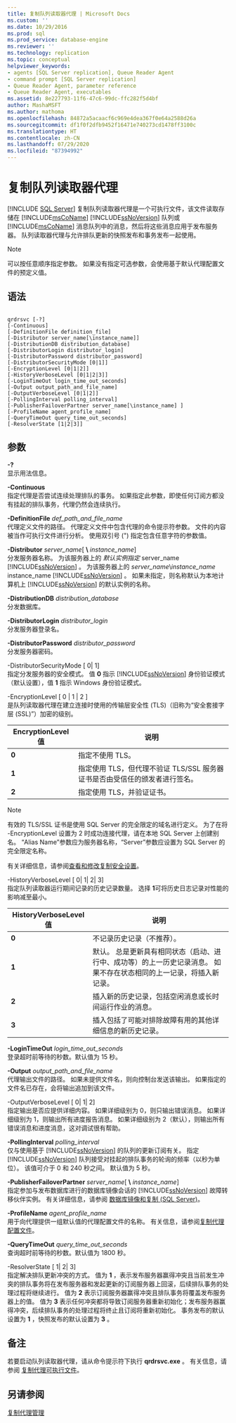 ```yaml
---
title: 复制队列读取器代理 | Microsoft Docs
ms.custom: ''
ms.date: 10/29/2016
ms.prod: sql
ms.prod_service: database-engine
ms.reviewer: ''
ms.technology: replication
ms.topic: conceptual
helpviewer_keywords:
- agents [SQL Server replication], Queue Reader Agent
- command prompt [SQL Server replication]
- Queue Reader Agent, parameter reference
- Queue Reader Agent, executables
ms.assetid: 8e227793-11f6-47c6-99dc-ffc282f5d4bf
author: MashaMSFT
ms.author: mathoma
ms.openlocfilehash: 84872a5acaacf6c969e4dea367f0e64a2588d26a
ms.sourcegitcommit: df1f0f2dfb9452f16471e740273cd1478ff3100c
ms.translationtype: HT
ms.contentlocale: zh-CN
ms.lasthandoff: 07/29/2020
ms.locfileid: "87394992"
---
```

# <a name="replication-queue-reader-agent"></a>复制队列读取器代理
[!INCLUDE [SQL Server](../../../includes/applies-to-version/sqlserver.md)]
  复制队列读取器代理是一个可执行文件，该文件读取存储在 [!INCLUDE[msCoName](../../../includes/msconame-md.md)] [!INCLUDE[ssNoVersion](../../../includes/ssnoversion-md.md)] 队列或 [!INCLUDE[msCoName](../../../includes/msconame-md.md)] 消息队列中的消息，然后将这些消息应用于发布服务器。 队列读取器代理与允许排队更新的快照发布和事务发布一起使用。  
  
> [!NOTE]  
>  可以按任意顺序指定参数。 如果没有指定可选参数，会使用基于默认代理配置文件的预定义值。  
  
## <a name="syntax"></a>语法  
  
```  
  
qrdrsvc [-?]  
[-Continuous]  
[-DefinitionFile definition_file]  
[-Distributor server_name[\instance_name]]  
[-DistributionDB distribution_database]  
[-DistributorLogin distributor_login]  
[-DistributorPassword distributor_password]  
[-DistributorSecurityMode [0|1]]  
[-EncryptionLevel [0|1|2]]  
[-HistoryVerboseLevel [0|1|2|3]]  
[-LoginTimeOut login_time_out_seconds]  
[-Output output_path_and_file_name]  
[-OutputVerboseLevel [0|1|2]]  
[-PollingInterval polling_interval]  
[-PublisherFailoverPartner server_name[\instance_name] ]  
[-ProfileName agent_profile_name]  
[-QueryTimeOut query_time_out_seconds]  
[-ResolverState [1|2|3]]  
```  
  
## <a name="arguments"></a>参数  
 **-?**  
 显示用法信息。  
  
 **-Continuous**  
 指定代理是否尝试连续处理排队的事务。 如果指定此参数，即使任何订阅方都没有挂起的排队事务，代理仍然会连续执行。  
  
 **-DefinitionFile** _def_path_and_file_name_  
 代理定义文件的路径。 代理定义文件中包含代理的命令提示符参数。 文件的内容被当作可执行文件进行分析。 使用双引号 (") 指定包含任意字符的参数值。  
  
 **-Distributor** _server_name_[ **\\** _instance_name_]  
 分发服务器名称。 为该服务器上的 *默认实例指定* server_name [!INCLUDE[ssNoVersion](../../../includes/ssnoversion-md.md)] 。 为该服务器上的 *server_name*\\*instance_name* instance_name [!INCLUDE[ssNoVersion](../../../includes/ssnoversion-md.md)] 。 如果未指定，则名称默认为本地计算机上 [!INCLUDE[ssNoVersion](../../../includes/ssnoversion-md.md)] 的默认实例的名称。  
  
 **-DistributionDB** _distribution_database_  
 分发数据库。  
  
 **-DistributorLogin** _distributor_login_  
 分发服务器登录名。  
  
 **-DistributorPassword** _distributor_password_  
 分发服务器密码。  
  
 -DistributorSecurityMode [ 0\| 1]    
 指定分发服务器的安全模式。 值 **0** 指示 [!INCLUDE[ssNoVersion](../../../includes/ssnoversion-md.md)] 身份验证模式（默认设置），值 **1** 指示 Windows 身份验证模式。  
  
 -EncryptionLevel [ 0 \| 1 \| 2 ]     
 是队列读取器代理在建立连接时使用的传输层安全性 (TLS)（旧称为“安全套接字层 (SSL)”）加密的级别。  
  
|EncryptionLevel 值|说明|  
|---------------------------|-----------------|  
|**0**|指定不使用 TLS。|  
|**1**|指定使用 TLS，但代理不验证 TLS/SSL 服务器证书是否由受信任的颁发者进行签名。|  
|**2**|指定使用 TLS，并验证证书。|  

 > [!NOTE]  
 >  有效的 TLS/SSL 证书是使用 SQL Server 的完全限定的域名进行定义。 为了在将 -EncryptionLevel 设置为 2 时成功连接代理，请在本地 SQL Server 上创建别名。 “Alias Name”参数应为服务器名称，“Server”参数应设置为 SQL Server 的完全限定名称。
  
 有关详细信息，请参阅[查看和修改复制安全设置](../../../relational-databases/replication/security/view-and-modify-replication-security-settings.md)。  
  
 -HistoryVerboseLevel [ 0\| 1\| 2\| 3]      
 指定队列读取器运行期间记录的历史记录数量。 选择 **1**可将历史日志记录对性能的影响减至最小。  
  
|HistoryVerboseLevel 值|说明|  
|-------------------------------|-----------------|  
|**0**|不记录历史记录（不推荐）。|  
|**1**|默认。 总是更新具有相同状态（启动、进行中、成功等）的上一历史记录消息。 如果不存在状态相同的上一记录，将插入新记录。|  
|**2**|插入新的历史记录，包括空闲消息或长时间运行作业的消息。|  
|**3**|插入包括了可能对排除故障有用的其他详细信息的新历史记录。|  
  
 **-LoginTimeOut** _login_time_out_seconds_  
 登录超时前等待的秒数。默认值为 15 秒。  
  
 **-Output** _output_path_and_file_name_  
 代理输出文件的路径。 如果未提供文件名，则向控制台发送该输出。 如果指定的文件名已存在，会将输出追加到该文件。  
  
 -OutputVerboseLevel [ 0\| 1\| 2]     
 指定输出是否应提供详细内容。 如果详细级别为 0，则只输出错误消息。 如果详细级别为 1，则输出所有进度报告消息。 如果详细级别为 2（默认），则输出所有错误消息和进度消息，这对调试很有帮助。  
  
 **-PollingInterval** _polling_interval_  
 仅与使用基于 [!INCLUDE[ssNoVersion](../../../includes/ssnoversion-md.md)] 的队列的更新订阅有关。 指定 [!INCLUDE[ssNoVersion](../../../includes/ssnoversion-md.md)] 队列接受对挂起的排队事务的轮询的频率（以秒为单位）。 该值可介于 0 和 240 秒之间。 默认值为 5 秒。  
  
 **-PublisherFailoverPartner** _server_name_[ **\\** _instance_name_]  
 指定参加与发布数据库进行的数据库镜像会话的 [!INCLUDE[ssNoVersion](../../../includes/ssnoversion-md.md)] 故障转移伙伴实例。 有关详细信息，请参阅 [数据库镜像和复制 (SQL Server)](../../../database-engine/database-mirroring/database-mirroring-and-replication-sql-server.md)。  
  
 **-ProfileName** _agent_profile_name_  
 用于向代理提供一组默认值的代理配置文件的名称。 有关信息，请参阅[复制代理配置文件](../../../relational-databases/replication/agents/replication-agent-profiles.md)。  
  
 **-QueryTimeOut** _query_time_out_seconds_  
 查询超时前等待的秒数。默认值为 1800 秒。  
  
 -ResolverState [ 1\| 2\| 3]     
 指定解决排队更新冲突的方式。 值为 **1** ，表示发布服务器赢得冲突且当前发生冲突的排队事务将在发布服务器和发起更新的订阅服务器上回滚，后续排队事务的处理过程将继续进行。 值为 **2** 表示订阅服务器赢得冲突且排队事务将覆盖发布服务器上的值。 值为 **3** 表示任何冲突都将导致订阅服务器重新初始化；发布服务器赢得冲突，后续排队事务的处理过程将终止且订阅将重新初始化。 事务发布的默认设置为 **1** ，快照发布的默认设置为 **3** 。  
  
## <a name="remarks"></a>备注  
 若要启动队列读取器代理，请从命令提示符下执行 **qrdrsvc.exe** 。 有关信息，请参阅 [复制代理可执行文件](../../../relational-databases/replication/concepts/replication-agent-executables-concepts.md)。  
  
## <a name="see-also"></a>另请参阅  
 [复制代理管理](../../../relational-databases/replication/agents/replication-agent-administration.md)  
  
  
